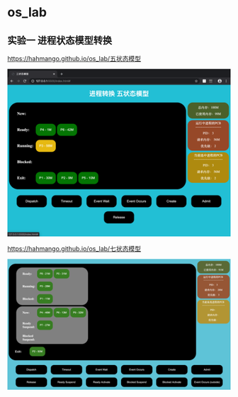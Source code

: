 # os_lab

## 实验一 进程状态模型转换
https://hahmango.github.io/os_lab/五状态模型

![五状态模型](https://github.com/hahmango/os_lab/raw/master/images/img1.png)

https://hahmango.github.io/os_lab/七状态模型

![七状态模型](https://github.com/hahmango/os_lab/raw/master/images/img3.png)
